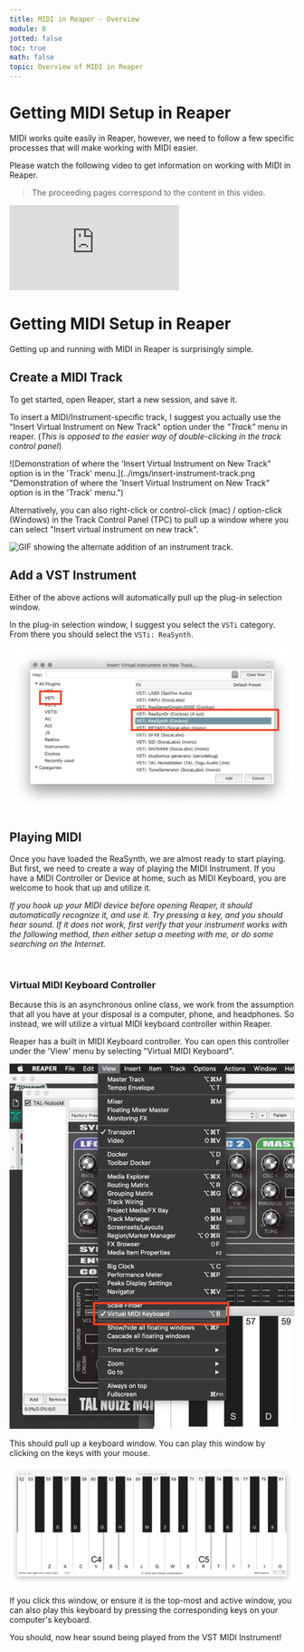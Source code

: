 ```yaml
---
title: MIDI in Reaper - Overview
module: 8
jotted: false
toc: true
math: false
topic: Overview of MIDI in Reaper
---
```




# Getting MIDI Setup in Reaper

MIDI works quite easily in Reaper, however, we need to follow a few specific processes that will make working with MIDI easier.

Please watch the following video to get information on working with MIDI in Reaper.

> The proceeding pages correspond to the content in this video.

<div class="embed-responsive embed-responsive-16by9"><iframe class="embed-responsive-item" src="https://www.youtube.com/embed/bbdU7H_KDNk" frameborder="0" allow="accelerometer; autoplay; encrypted-media; gyroscope; picture-in-picture" allowfullscreen></iframe></div>

# Getting MIDI Setup in Reaper

Getting up and running with MIDI in Reaper is surprisingly simple.

## Create a MIDI Track

To get started, open Reaper, start a new session, and save it.

To insert a MIDI/Instrument-specific track, I suggest you actually use the "Insert Virtual Instrument on New Track" option under the _"Track"_ menu in reaper. (_This is opposed to the easier way of double-clicking in the track control panel_)

![Demonstration of where the 'Insert Virtual Instrument on New Track" option is in the 'Track' menu.](../imgs/insert-instrument-track.png "Demonstration of where the 'Insert Virtual Instrument on New Track" option is in the 'Track' menu.")

Alternatively, you can also right-click or control-click (mac) / option-click (Windows) in the Track Control Panel (TPC) to pull up a window where you can select "Insert virtual instrument on new track".

![GIF showing the alternate addition of an instrument track.](../imgs/add-instrument-track.gif "GIF showing the alternate addition of an instrument track.")

## Add a VST Instrument

Either of the above actions will automatically pull up the plug-in selection window.

In the plug-in selection window, I suggest you select the `VSTi` category. From there you should select the `VSTi: ReaSynth`.

!['Insert Virtual Instrument on New Track...' selection window with ReaSynth selected.](../imgs/reasynth-selection.png "'Insert Virtual Instrument on New Track...' selection window with ReaSynth selected.")

## Playing MIDI

Once you have loaded the ReaSynth, we are almost ready to start playing. But first, we need to create a way of playing the MIDI Instrument. If you have a MIDI Controller or Device at home, such as MIDI Keyboard, you are welcome to hook that up and utilize it.

_If you hook up your MIDI device before opening Reaper, it should automatically recognize it, and use it. Try pressing a key, and you should hear sound. If it does not work, first verify that your instrument works with the following method, then either setup a meeting with me, or do some searching on the Internet._

<br />

### Virtual MIDI Keyboard Controller

Because this is an asynchronous online class, we work from the assumption that all you have at your disposal is a computer, phone, and headphones. So instead, we will utilize a virtual MIDI keyboard controller within Reaper.

Reaper has a built in MIDI Keyboard controller. You can open this controller under the 'View' menu by selecting "Virtual MIDI Keyboard".

![Example of opening the 'Virtual MIDI Keyboard in Reaper.](../imgs/open-virtual-keyboard.png "Example of opening the 'Virtual MIDI Keyboard in Reaper.")

This should pull up a keyboard window. You can play this window by clicking on the keys with your mouse.

![Example of the virtual MIDI keyboard controller in Reaper.](../imgs/virtual-kb.png "Example of the virtual MIDI keyboard controller in Reaper.")

If you click this window, or ensure it is the top-most and active window, you can also play this keyboard by pressing the corresponding keys on your computer's keyboard.

You should, now hear sound being played from the VST MIDI Instrument!
